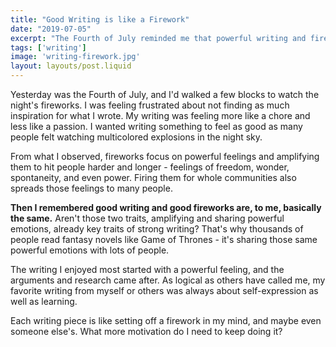 ```yaml
---
title: "Good Writing is like a Firework"
date: "2019-07-05"
excerpt: "The Fourth of July reminded me that powerful writing and fireworks have some big things in common."
tags: ['writing']
image: 'writing-firework.jpg'
layout: layouts/post.liquid
---
```


Yesterday was the Fourth of July, and I'd walked a few blocks to watch the night's fireworks. I was feeling frustrated about not finding as much inspiration for what I wrote. My writing was feeling more like a chore and less like a passion. I wanted writing something to feel as good as many people felt watching multicolored explosions in the night sky.

From what I observed, fireworks focus on powerful feelings and amplifying them to hit people harder and longer - feelings of freedom, wonder, spontaneity, and even power. Firing them for whole communities also spreads those feelings to many people.

**Then I remembered good writing and good fireworks are, to me, basically the same.** Aren't those two traits, amplifying and sharing powerful emotions, already key traits of strong writing? That's why thousands of people read fantasy novels like Game of Thrones - it's sharing those same powerful emotions with lots of people.

The writing I enjoyed most started with a powerful feeling, and the arguments and research came after. As logical as others have called me, my favorite writing from myself or others was always about self-expression as well as learning.

Each writing piece is like setting off a firework in my mind, and maybe even someone else's. What more motivation do I need to keep doing it?
